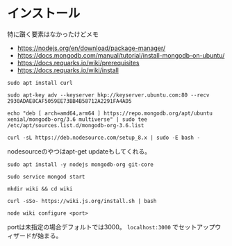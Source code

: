 <!-- TITLE: Wiki.js -->
<!-- SUBTITLE: An open source, modern and powerful wiki app built on Node.js, Git and Markdown. -->

# インストール

特に躓く要素はなかったけどメモ

* https://nodejs.org/en/download/package-manager/
* https://docs.mongodb.com/manual/tutorial/install-mongodb-on-ubuntu/
* https://docs.requarks.io/wiki/prerequisites
* https://docs.requarks.io/wiki/install

```
sudo apt install curl
```

```
sudo apt-key adv --keyserver hkp://keyserver.ubuntu.com:80 --recv 2930ADAE8CAF5059EE73BB4B58712A2291FA4AD5
```

```
echo "deb [ arch=amd64,arm64 ] https://repo.mongodb.org/apt/ubuntu xenial/mongodb-org/3.6 multiverse" | sudo tee /etc/apt/sources.list.d/mongodb-org-3.6.list
```

```
curl -sL https://deb.nodesource.com/setup_8.x | sudo -E bash -
```

nodesourceのやつはapt-get updateもしてくれる。

```
sudo apt install -y nodejs mongodb-org git-core
```

```
sudo service mongod start
```

```
mkdir wiki && cd wiki
```

```
curl -sSo- https://wiki.js.org/install.sh | bash
```

```
node wiki configure <port>
```

portは未指定の場合デフォルトでは3000。 `localhost:3000` でセットアップウィザードが始まる。